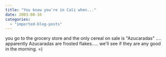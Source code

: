 ```yaml
---
title: "You know you're in Cali when..."
date: 2003-08-16
categories: 
  - "imported-blog-posts"
---
```


you go to the grocery store and the only cereal on sale is "Azucaradas" .... apparently Azucaradas are frosted flakes..... we'll see if they are any good in the morning. =)
